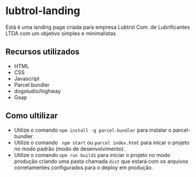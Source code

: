 # lubtrol-landing

Está é uma landing page criada para empresa Lubtrol Com. de Lubrificantes LTDA com um objetivo simples e minimalistas

## Recursos utilizados

- HTML
- CSS
- Javascript
- Parcel bundler
- dogstudio/highway
- Gsap



## Como ultilizar
- Utilize o comando ``` npm install -g parcel-bundler ``` para instalar o parcel-bundler
- Utilize o comando ```  npm start ``` ou ``` parcel index.html ``` para inicar o projeto no modo padrão (modo de desenvolvimento).
- Utilize o comando ``` npm run build1 ``` para iniciar o projeto no modo produção criando uma pasta chamada ``` dist ``` que estará com os arquivos corretamentes configurados para o deploy em produção.

